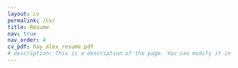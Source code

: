 ```yaml
---
layout: cv
permalink: /cv/
title: Resume
nav: true
nav_order: 4
cv_pdf: hay_alex_resume.pdf
# description: This is a description of the page. You can modify it in 'pages/_cv.md'. You can also change or remove the top pdf download button.
---
```

